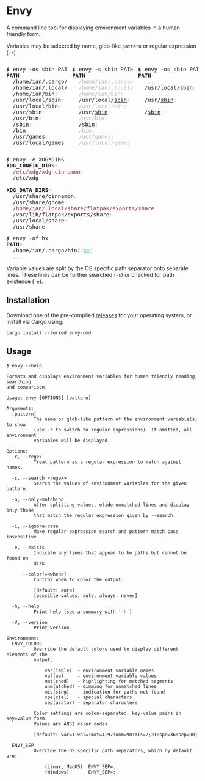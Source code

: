 # Envy

A command line tool for displaying environment variables in a human friendly form.

Variables may be selected by name, glob-like `pattern` or regular expression (`-r`).

<div style="display:flex; gap: 1em">
<pre style="flex:1"><em><b>$</b></em> envy -os sbin PATH
<b>PATH</b><span style="opacity:.3">=</span>
  /home/ian/.cargo/bin<span style="opacity:.3">:</span>
  /home/ian/.local/bin<span style="opacity:.3">:</span>
  /home/ian/bin<span style="opacity:.3">:</span>
  /usr/local/sbin<span style="opacity:.3">:</span>
  /usr/local/bin<span style="opacity:.3">:</span>
  /usr/sbin<span style="opacity:.3">:</span>
  /usr/bin<span style="opacity:.3">:</span>
  /sbin<span style="opacity:.3">:</span>
  /bin<span style="opacity:.3">:</span>
  /usr/games<span style="opacity:.3">:</span>
  /usr/local/games
</pre>
<pre style="flex:1"><em><b>$</b></em> envy -s sbin PATH
<b>PATH</b><span style="opacity:.3">=</span>
  <span style="opacity:.3">/home/ian/.cargo/bin:</span>
  <span style="opacity:.3">/home/ian/.local/bin:</span>
  <span style="opacity:.3">/home/ian/bin:</span>
  /usr/local/<u>sbin</u><span style="opacity:.3">:</span>
  <span style="opacity:.3">/usr/local/bin:</span>
  /usr/<u>sbin</u><span style="opacity:.3">:</span>
  <span style="opacity:.3">/usr/bin:</span>
  /<u>sbin</u><span style="opacity:.3">:</span>
  <span style="opacity:.3">/bin:</span>
  <span style="opacity:.3">/usr/games:</span>
  <span style="opacity:.3">/usr/local/games
</pre>
<pre style="flex:1"><em><b>$</b></em> envy -os sbin PATH
<b>PATH</b><span style="opacity:.3">=</span>
  <span style="opacity:.3">...</span>
  /usr/local/<u>sbin</u><span style="opacity:.3">:</span>
  <span style="opacity:.3">...</span>
  /usr/<u>sbin</u><span style="opacity:.3">:</span>
  <span style="opacity:.3">...</span>
  /<u>sbin</u><span style="opacity:.3">:</span>
  <span style="opacity:.3">...</span>
</pre></div>

<pre><em><b>$</b></em> envy -e XDG*DIRS
<b>XDG_CONFIG_DIRS</b><span style="opacity:.3">=</span>
  <span style="color:#833">/etc/xdg/xdg-cinnamon</span><span style="opacity:.3">:</span>
  /etc/xdg
&nbsp;
<b>XDG_DATA_DIRS</b><span style="opacity:.3">=</span>
  /usr/share/cinnamon<span style="opacity:.3">:</span>
  /usr/share/gnome<span style="opacity:.3">:</span>
  <span style="color:#833">/home/ian/.local/share/flatpak/exports/share</span><span style="opacity:.3">:</span>
  /var/lib/flatpak/exports/share<span style="opacity:.3">:</span>
  /usr/local/share<span style="opacity:.3">:</span>
  /usr/share</pre>

<pre><em><b>$</b></em> envy -of hx
<b>PATH</b><span style="opacity:.3">=</span>
  /home/ian/.cargo/bin<span style="opacity:.3">[</span><span style="opacity:.3">/</span><u style="color:#6cc">hx</u><span style="opacity:.3">]:</span>
  <span style="opacity:.3">...</span></pre>

Variable values are split by the OS specific path separator onto separate lines. These lines can be further searched (`-s`) or checked for path existence (`-e`).

## Installation

Download one of the pre-compiled [releases](https://github.com/quornian/envy/releases) for your operating system, or install via Cargo using:

```
cargo install --locked envy-cmd
```

## Usage

```
$ envy --help

Formats and displays environment variables for human friendly reading, searching
and comparison.

Usage: envy [OPTIONS] [pattern]

Arguments:
  [pattern]
          The name or glob-like pattern of the environment variable(s) to show
          (use -r to switch to regular expressions). If omitted, all environment
          variables will be displayed.

Options:
  -r, --regex
          Treat pattern as a regular expression to match against names.

  -s, --search <regex>
          Search the values of environment variables for the given pattern.

  -o, --only-matching
          After splitting values, elide unmatched lines and display only those
          that match the regular expression given by --search.

  -i, --ignore-case
          Make regular expression search and pattern match case insensitive.

  -e, --exists
          Indicate any lines that appear to be paths but cannot be found on
          disk.

      --color[=<when>]
          Control when to color the output.

          [default: auto]
          [possible values: auto, always, never]

  -h, --help
          Print help (see a summary with '-h')

  -V, --version
          Print version

Environment:
  ENVY_COLORS
          Override the default colors used to display different elements of the
          output:

              var(iable)  - environment variable names
              val(ue)     - environment variable values
              mat(ched)   - highlighting for matched segments
              unm(atched) - dimming for unmatched lines
              mis(sing)   - indication for paths not found
              spe(cial)   - special characters
              sep(arator) - separator characters

          Color settings are colon-separated, key-value pairs in key=value form.
          Values are ANSI color codes.

          [default: var=1:val=:mat=4;97:unm=90:mis=2;31:spe=36:sep=90]

  ENVY_SEP
          Override the OS specific path separators, which by default are:

              (Linux, MacOS)  ENVY_SEP=:,
              (Windows)       ENVY_SEP=;,
```
